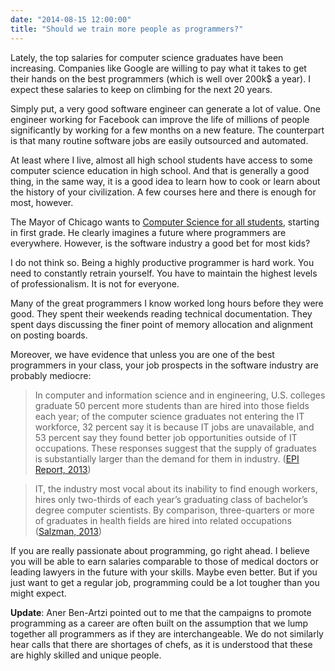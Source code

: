 ```yaml
---
date: "2014-08-15 12:00:00"
title: "Should we train more people as programmers?"
---
```




Lately, the top salaries for computer science graduates have been increasing. Companies like Google are willing to pay what it takes to get their hands on the best programmers (which is well over 200k$ a year). I expect these salaries to keep on climbing for the next 20 years.

Simply put, a very good software engineer can generate a lot of value. One engineer working for Facebook can improve the life of millions of people significantly by working for a few months on a new feature. The counterpart is that many routine software jobs are easily outsourced and automated.

At least where I live, almost all high school students have access to some computer science education in high school. And that is generally a good thing, in the same way, it is a good idea to learn how to cook or learn about the history of your civilization. A few courses here and there is enough for most, however.

The Mayor of Chicago wants to [Computer Science for all students](https://www.youtube.com/watch?v=DJsUb8Qrcy0), starting in first grade. He clearly imagines a future where programmers are everywhere. However, is the software industry a good bet for most kids? 

I do not think so. Being a highly productive programmer is hard work. You need to constantly retrain yourself. You have to maintain the highest levels of professionalism. It is not for everyone. 

Many of the great programmers I know worked long hours before they were good. They spent their weekends reading technical documentation. They spent days discussing the finer point of memory allocation and alignment on posting boards. 

Moreover, we have evidence that unless you are one of the best programmers in your class, your job prospects in the software industry are probably mediocre:

> In computer and information science and in engineering, U.S. colleges graduate 50 percent more students than are hired into those fields each year; of the computer science graduates not entering the IT workforce, 32 percent say it is because IT jobs are unavailable, and 53 percent say they found better job opportunities outside of IT occupations. These responses suggest that the supply of graduates is substantially larger than the demand for them in industry. ([EPI Report, 2013](http://www.epi.org/publication/bp359-guestworkers-high-skill-labor-market-analysis/))


> IT, the industry most vocal about its inability to find enough workers, hires only two-thirds of each year&rsquo;s graduating class of bachelor&rsquo;s degree computer scientists. By comparison, three-quarters or more of graduates in health fields are hired into related occupations ([Salzman, 2013](http://issues.org/29-4/what-shortages-the-real-evidence-about-the-stem-workforce/))


If you are really passionate about programming, go right ahead. I believe you will be able to earn salaries comparable to those of medical doctors or leading lawyers in the future with your skills. Maybe even better. But if you just want to get a regular job, programming could be a lot tougher than you might expect.

__Update__: Aner Ben-Artzi pointed out to me that the campaigns to promote programming as a career are often built on the assumption that we lump together all programmers as if they are interchangeable. We do not similarly hear calls that there are shortages of chefs, as it is understood that these are highly skilled and unique people.

